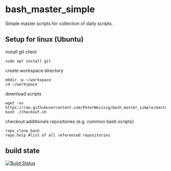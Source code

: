# bash_master_simple
Simple master scripts for collection of daily scripts.

## Setup for linux (Ubuntu)
install git client

    sudo apt install git

create workspace directory

    mkdir -p ~/workspace
    cd ~/workspace


download scripts

    wget -nv https://raw.githubusercontent.com/PeterWeissig/bash_master_simple/master/checkout.sh
    bash ./checkout.sh


checkout additionals repositories (e.g. common bash scripts)

    repo_clone_bash
    repo_help #list of all referenced repositories

## build state
[![Build Status](https://travis-ci.org/peterweissig/bash_master_simple.svg?branch=master)](https://travis-ci.org/peterweissig/bash_master_simple)
